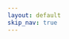 ```yaml
---
layout: default
skip_nav: true
---
```


<link rel="stylesheet" href="https://unpkg.com/leaflet@1.9.4/dist/leaflet.css" integrity="sha256-p4NxAoJBhIIN+hmNHrzRCf9tD/miZyoHS5obTRR9BMY=" crossorigin=""/>
<script src="https://unpkg.com/leaflet@1.9.4/dist/leaflet.js" integrity="sha256-20nQCchB9co0qIjJZRGuk2/Z9VM+kNiyxNV1lvTlZBo=" crossorigin=""></script>

<div id="map" style="width: auto; height: 600px;"></div>
<script>
    const searchParams = new URLSearchParams(window.location.search);
	const lat = parseFloat(searchParams.get('lat'));
	const lon = parseFloat(searchParams.get('lon'));
	const r = parseFloat(searchParams.get('r'));
	const map = L.map('map').setView([lat, lon]);
	var circle = L.circle([lat, lon], {
		color: 'red',
		radius: r,
		opacity: 0.4,
	}).addTo(map);
	map.fitBounds(circle.getBounds());
	const tiles = L.tileLayer('https://tile.openstreetmap.org/{z}/{x}/{y}.png', {
		maxZoom: 19,
		attribution: '&copy; <a href="http://www.openstreetmap.org/copyright">OpenStreetMap</a>'
	}).addTo(map);
</script>